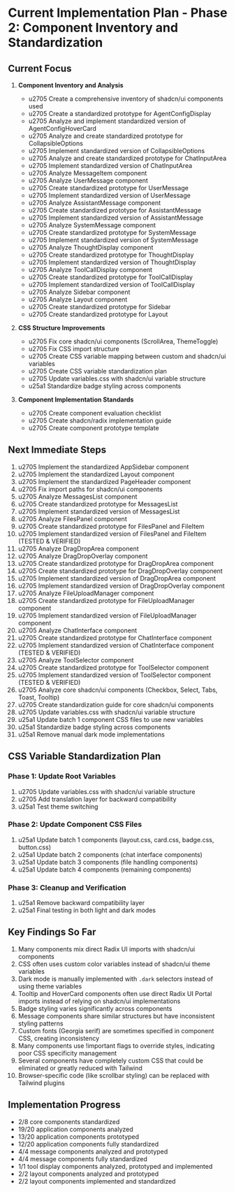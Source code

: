 # Current Implementation Plan - Phase 2: Component Inventory and Standardization

## Current Focus

1. **Component Inventory and Analysis**
   - u2705 Create a comprehensive inventory of shadcn/ui components used
   - u2705 Create a standardized prototype for AgentConfigDisplay
   - u2705 Analyze and implement standardized version of AgentConfigHoverCard
   - u2705 Analyze and create standardized prototype for CollapsibleOptions
   - u2705 Implement standardized version of CollapsibleOptions
   - u2705 Analyze and create standardized prototype for ChatInputArea
   - u2705 Implement standardized version of ChatInputArea
   - u2705 Analyze MessageItem component
   - u2705 Analyze UserMessage component
   - u2705 Create standardized prototype for UserMessage
   - u2705 Implement standardized version of UserMessage
   - u2705 Analyze AssistantMessage component
   - u2705 Create standardized prototype for AssistantMessage
   - u2705 Implement standardized version of AssistantMessage
   - u2705 Analyze SystemMessage component
   - u2705 Create standardized prototype for SystemMessage
   - u2705 Implement standardized version of SystemMessage
   - u2705 Analyze ThoughtDisplay component
   - u2705 Create standardized prototype for ThoughtDisplay
   - u2705 Implement standardized version of ThoughtDisplay
   - u2705 Analyze ToolCallDisplay component
   - u2705 Create standardized prototype for ToolCallDisplay
   - u2705 Implement standardized version of ToolCallDisplay
   - u2705 Analyze Sidebar component
   - u2705 Analyze Layout component
   - u2705 Create standardized prototype for Sidebar
   - u2705 Create standardized prototype for Layout

2. **CSS Structure Improvements**
   - u2705 Fix core shadcn/ui components (ScrollArea, ThemeToggle)
   - u2705 Fix CSS import structure
   - u2705 Create CSS variable mapping between custom and shadcn/ui variables
   - u2705 Create CSS variable standardization plan
   - u2705 Update variables.css with shadcn/ui variable structure
   - u25a1 Standardize badge styling across components

3. **Component Implementation Standards**
   - u2705 Create component evaluation checklist
   - u2705 Create shadcn/radix implementation guide
   - u2705 Create component prototype template

## Next Immediate Steps

1. u2705 Implement the standardized AppSidebar component
2. u2705 Implement the standardized Layout component
3. u2705 Implement the standardized PageHeader component
4. u2705 Fix import paths for shadcn/ui components
5. u2705 Analyze MessagesList component
6. u2705 Create standardized prototype for MessagesList
7. u2705 Implement standardized version of MessagesList
8. u2705 Analyze FilesPanel component
9. u2705 Create standardized prototype for FilesPanel and FileItem
10. u2705 Implement standardized version of FilesPanel and FileItem (TESTED & VERIFIED)
11. u2705 Analyze DragDropArea component
12. u2705 Analyze DragDropOverlay component
13. u2705 Create standardized prototype for DragDropArea component
14. u2705 Create standardized prototype for DragDropOverlay component
15. u2705 Implement standardized version of DragDropArea component
16. u2705 Implement standardized version of DragDropOverlay component
17. u2705 Analyze FileUploadManager component
18. u2705 Create standardized prototype for FileUploadManager component
19. u2705 Implement standardized version of FileUploadManager component
20. u2705 Analyze ChatInterface component
21. u2705 Create standardized prototype for ChatInterface component
22. u2705 Implement standardized version of ChatInterface component (TESTED & VERIFIED)
23. u2705 Analyze ToolSelector component
24. u2705 Create standardized prototype for ToolSelector component
25. u2705 Implement standardized version of ToolSelector component (TESTED & VERIFIED)
26. u2705 Analyze core shadcn/ui components (Checkbox, Select, Tabs, Toast, Tooltip)
27. u2705 Create standardization guide for core shadcn/ui components
28. u2705 Update variables.css with shadcn/ui variable structure
29. u25a1 Update batch 1 component CSS files to use new variables
30. u25a1 Standardize badge styling across components
31. u25a1 Remove manual dark mode implementations

## CSS Variable Standardization Plan

### Phase 1: Update Root Variables

1. u2705 Update variables.css with shadcn/ui variable structure
2. u2705 Add translation layer for backward compatibility
3. u25a1 Test theme switching

### Phase 2: Update Component CSS Files

1. u25a1 Update batch 1 components (layout.css, card.css, badge.css, button.css)
2. u25a1 Update batch 2 components (chat interface components)
3. u25a1 Update batch 3 components (file handling components)
4. u25a1 Update batch 4 components (remaining components)

### Phase 3: Cleanup and Verification

1. u25a1 Remove backward compatibility layer
2. u25a1 Final testing in both light and dark modes

## Key Findings So Far

1. Many components mix direct Radix UI imports with shadcn/ui components
2. CSS often uses custom color variables instead of shadcn/ui theme variables
3. Dark mode is manually implemented with `.dark` selectors instead of using theme variables
4. Tooltip and HoverCard components often use direct Radix UI Portal imports instead of relying on shadcn/ui implementations
5. Badge styling varies significantly across components
6. Message components share similar structures but have inconsistent styling patterns
7. Custom fonts (Georgia serif) are sometimes specified in component CSS, creating inconsistency
8. Many components use !important flags to override styles, indicating poor CSS specificity management
9. Several components have completely custom CSS that could be eliminated or greatly reduced with Tailwind
10. Browser-specific code (like scrollbar styling) can be replaced with Tailwind plugins

## Implementation Progress

- 2/8 core components standardized
- 19/20 application components analyzed 
- 13/20 application components prototyped
- 12/20 application components fully standardized
- 4/4 message components analyzed and prototyped
- 4/4 message components fully standardized
- 1/1 tool display components analyzed, prototyped and implemented
- 2/2 layout components analyzed and prototyped
- 2/2 layout components implemented and standardized
